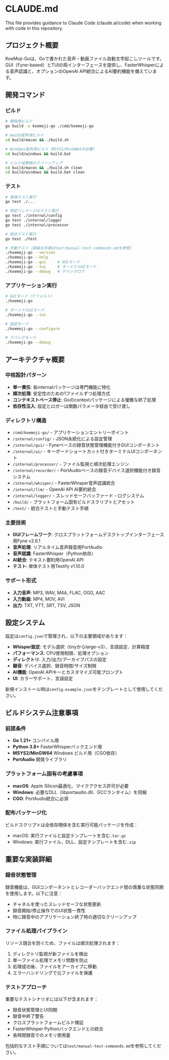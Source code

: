# CLAUDE.md

This file provides guidance to Claude Code (claude.ai/code) when working with code in this repository.

## プロジェクト概要

KoeMoji-Goは、Goで書かれた音声・動画ファイル自動文字起こしツールです。GUI（Fyne-based）とTUIの両インターフェースを提供し、FasterWhisperによる音声認識と、オプションのOpenAI API統合によるAI要約機能を備えています。

## 開発コマンド

### ビルド
```bash
# 開発用ビルド
go build -o koemoji-go ./cmd/koemoji-go

# macOS配布用ビルド
cd build/macos && ./build.sh

# Windows配布用ビルド（MSYS2/MinGW64が必要）
cd build/windows && build.bat

# ビルド成果物のクリーンアップ
cd build/macos && ./build.sh clean
cd build/windows && build.bat clean
```

### テスト
```bash
# 単体テスト実行
go test ./...

# 特定パッケージのテスト実行
go test ./internal/config
go test ./internal/logger
go test ./internal/processor

# 統合テスト実行
go test ./test

# 手動テスト（詳細な手順はtest/manual-test-commands.mdを参照）
./koemoji-go --version
./koemoji-go --help
./koemoji-go --gui     # GUIモード
./koemoji-go --tui     # ターミナルUIモード
./koemoji-go --debug   # デバッグログ
```

### アプリケーション実行
```bash
# GUIモード（デフォルト）
./koemoji-go

# ターミナルUIモード
./koemoji-go --tui

# 設定モード
./koemoji-go --configure

# デバッグモード
./koemoji-go --debug
```

## アーキテクチャ概要

### 中核設計パターン
- **単一責任**: 各internalパッケージは専門機能に特化
- **順次処理**: 安定性のための1ファイルずつ処理方式
- **コンテキストベース停止**: Goのcontextパッケージによる優雅な終了処理
- **依存性注入**: 設定とロガーは関数パラメータ経由で受け渡し

### ディレクトリ構造
- `/cmd/koemoji-go/` - アプリケーションエントリーポイント
- `/internal/config/` - JSON永続化による設定管理
- `/internal/gui/` - Fyneベースの録音状態管理機能付きGUIコンポーネント
- `/internal/ui/` - キーボードショートカット付きターミナルUIコンポーネント
- `/internal/processor/` - ファイル監視と順次処理エンジン
- `/internal/recorder/` - PortAudioベースの録音デバイス選択機能付き録音システム
- `/internal/whisper/` - FasterWhisper音声認識統合
- `/internal/llm/` - OpenAI API AI要約統合
- `/internal/logger/` - スレッドセーフバッファード・ログシステム
- `/build/` - プラットフォーム固有ビルドスクリプトとアセット
- `/test/` - 統合テストと手動テスト手順

### 主要技術
- **GUIフレームワーク**: クロスプラットフォームデスクトップインターフェース用Fyne v2.6.1
- **音声処理**: リアルタイム音声録音用PortAudio
- **音声認識**: FasterWhisper（Python依存）
- **AI統合**: テキスト要約用OpenAI API
- **テスト**: 単体テスト用Testify v1.10.0

### サポート形式
- **入力音声**: MP3, WAV, M4A, FLAC, OGG, AAC
- **入力動画**: MP4, MOV, AVI
- **出力**: TXT, VTT, SRT, TSV, JSON

## 設定システム

設定は`config.json`で管理され、以下の主要領域があります：
- **Whisper設定**: モデル選択（tinyからlarge-v3）、言語設定、計算精度
- **パフォーマンス**: CPU使用制限、処理オプション
- **ディレクトリ**: 入力/出力/アーカイブパスの設定
- **録音**: デバイス選択、録音時間/サイズ制限
- **AI機能**: OpenAI APIキーとカスタマイズ可能プロンプト
- **UI**: カラーサポート、言語設定

新規インストール時は`config.example.json`をテンプレートとして使用してください。

## ビルドシステム注意事項

### 前提条件
- **Go 1.21+** コンパイル用
- **Python 3.8+** FasterWhisperバックエンド用
- **MSYS2/MinGW64** Windows ビルド用（CGO依存）
- **PortAudio** 開発ライブラリ

### プラットフォーム固有の考慮事項
- **macOS**: Apple Silicon最適化、マイクアクセス許可が必要
- **Windows**: 必要なDLL（libportaudio.dll、GCCランタイム）を同梱
- **CGO**: PortAudio統合に必須

### 配布パッケージ化
ビルドスクリプトは全依存関係を含む実行可能パッケージを作成：
- macOS: 実行ファイルと設定テンプレートを含む`.tar.gz`
- Windows: 実行ファイル、DLL、設定テンプレートを含む`.zip`

## 重要な実装詳細

### 録音状態管理
録音機能は、GUIコンポーネントとレコーダーバックエンド間の慎重な状態同期を使用します。以下に注意：
- チャネルを使ったスレッドセーフな状態更新
- 録音開始/停止操作でのUI状態一貫性
- 特に録音中のアプリケーション終了時の適切なクリーンアップ

### ファイル処理パイプライン
リソース競合を防ぐため、ファイルは順次処理されます：
1. ディレクトリ監視が新ファイルを検出
2. 単一ファイル処理でメモリ問題を防止
3. 処理成功後、ファイルをアーカイブに移動
4. エラーハンドリングで元ファイルを保護

### テストアプローチ
重要なテストシナリオには以下が含まれます：
- 録音状態管理とUI同期
- 録音中終了警告
- クロスプラットフォームビルド検証
- FasterWhisper Pythonバックエンドとの統合
- 長時間録音でのメモリ使用量

包括的なテスト手順については`test/manual-test-commands.md`を参照してください。